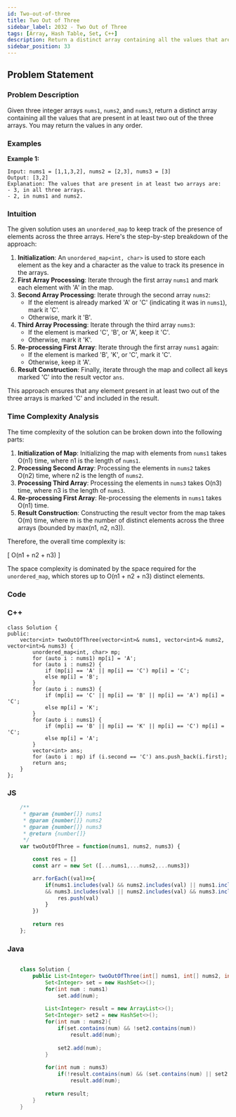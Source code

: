 ```yaml
---
id: Two-out-of-three
title: Two Out of Three
sidebar_label: 2032 - Two Out of Three
tags: [Array, Hash Table, Set, C++]
description: Return a distinct array containing all the values that are present in at least two out of the three arrays.
sidebar_position: 33
---
```


## Problem Statement 

### Problem Description

Given three integer arrays `nums1`, `nums2`, and `nums3`, return a distinct array containing all the values that are present in at least two out of the three arrays. You may return the values in any order.

### Examples

**Example 1:**

    Input: nums1 = [1,1,3,2], nums2 = [2,3], nums3 = [3]
    Output: [3,2]
    Explanation: The values that are present in at least two arrays are:
    - 3, in all three arrays.
    - 2, in nums1 and nums2.



### Intuition

The given solution uses an `unordered_map` to keep track of the presence of elements across the three arrays. Here's the step-by-step breakdown of the approach:

1. **Initialization**: An `unordered_map<int, char>` is used to store each element as the key and a character as the value to track its presence in the arrays.
2. **First Array Processing**: Iterate through the first array `nums1` and mark each element with 'A' in the map.
3. **Second Array Processing**: Iterate through the second array `nums2`:
    - If the element is already marked 'A' or 'C' (indicating it was in `nums1`), mark it 'C'.
    - Otherwise, mark it 'B'.
4. **Third Array Processing**: Iterate through the third array `nums3`:
    - If the element is marked 'C', 'B', or 'A', keep it 'C'.
    - Otherwise, mark it 'K'.
5. **Re-processing First Array**: Iterate through the first array `nums1` again:
    - If the element is marked 'B', 'K', or 'C', mark it 'C'.
    - Otherwise, keep it 'A'.
6. **Result Construction**: Finally, iterate through the map and collect all keys marked 'C' into the result vector `ans`.

This approach ensures that any element present in at least two out of the three arrays is marked 'C' and included in the result.

### Time Complexity Analysis

The time complexity of the solution can be broken down into the following parts:

1. **Initialization of Map**: Initializing the map with elements from `nums1` takes O(n1) time, where n1 is the length of `nums1`.
2. **Processing Second Array**: Processing the elements in `nums2` takes O(n2) time, where n2 is the length of `nums2`.
3. **Processing Third Array**: Processing the elements in `nums3` takes O(n3) time, where n3 is the length of `nums3`.
4. **Re-processing First Array**: Re-processing the elements in `nums1` takes O(n1) time.
5. **Result Construction**: Constructing the result vector from the map takes O(m) time, where m is the number of distinct elements across the three arrays (bounded by max(n1, n2, n3)).

Therefore, the overall time complexity is:

\[ O(n1 + n2 + n3) \]

The space complexity is dominated by the space required for the `unordered_map`, which stores up to O(n1 + n2 + n3) distinct elements.

### Code

### C++

    class Solution {
    public:
        vector<int> twoOutOfThree(vector<int>& nums1, vector<int>& nums2, vector<int>& nums3) {
            unordered_map<int, char> mp;
            for (auto i : nums1) mp[i] = 'A';
            for (auto i : nums2) {
                if (mp[i] == 'A' || mp[i] == 'C') mp[i] = 'C';
                else mp[i] = 'B';
            }
            for (auto i : nums3) {
                if (mp[i] == 'C' || mp[i] == 'B' || mp[i] == 'A') mp[i] = 'C';
                else mp[i] = 'K';
            }
            for (auto i : nums1) {
                if (mp[i] == 'B' || mp[i] == 'K' || mp[i] == 'C') mp[i] = 'C';
                else mp[i] = 'A';
            }
            vector<int> ans;
            for (auto i : mp) if (i.second == 'C') ans.push_back(i.first);
            return ans;
        }
    };

### JS
```js
    /**
     * @param {number[]} nums1
     * @param {number[]} nums2
     * @param {number[]} nums3
     * @return {number[]}
     */
    var twoOutOfThree = function(nums1, nums2, nums3) {

        const res = []
        const arr = new Set ([...nums1,...nums2,...nums3])

        arr.forEach((val)=>{
            if(nums1.includes(val) && nums2.includes(val) || nums1.includes(val) 
            && nums3.includes(val) || nums2.includes(val) && nums3.includes(val)){
                res.push(val)
            }
        })
        
        return res    
    };
```

### Java
```Java

    class Solution {
        public List<Integer> twoOutOfThree(int[] nums1, int[] nums2, int[] nums3) {
            Set<Integer> set = new HashSet<>();
            for(int num : nums1)
                set.add(num);
            
            List<Integer> result = new ArrayList<>();
            Set<Integer> set2 = new HashSet<>();
            for(int num : nums2){
                if(set.contains(num) && !set2.contains(num))
                    result.add(num);
             
                set2.add(num);
            }
            
            for(int num : nums3)
                if(!result.contains(num) && (set.contains(num) || set2.contains(num)))
                    result.add(num);
            
            return result;
        }
    }
```
